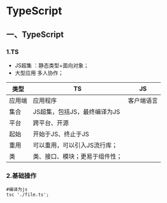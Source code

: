# TypeScript

## 一、TypeScript

### 1.TS

- JS超集 ：静态类型+面向对象；
- 大型应用 多人协作；

| 类型   | TS                             | JS         |
| ------ | ------------------------------ | ---------- |
| 应用端 | 应用程序                       | 客户端语言 |
| 集合   | JS超集，包括JS，最终编译为JS   |            |
| 平台   | 跨平台、开源                   |            |
| 起始   | 开始于JS、终止于JS             |            |
| 重用   | 可以重用，可以引入JS流行库；   |            |
| 类     | 类、接口、模块；更易于组件性； |            |

### 2.基础操作

```shell
#编译为js
tsc './file.ts';
```

